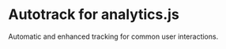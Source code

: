 Autotrack for analytics.js
==========================

Automatic and enhanced tracking for common user interactions.
